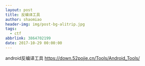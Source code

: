 ```yaml
---
layout: post
title: 反编译工具
author: shaomiao
header-img: img/post-bg-alitrip.jpg
tags:
  - ctf
abbrlink: 3864702199
date: 2017-10-29 00:00:00
---
```

android反编译工具 https://down.52pojie.cn/Tools/Android_Tools/
